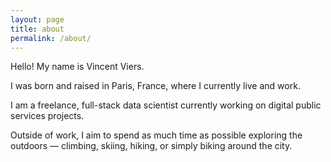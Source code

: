 ```yaml
---
layout: page
title: about
permalink: /about/
---
```


Hello! My name is Vincent Viers.

I was born and raised in Paris, France, where I currently live and work.

I am a freelance, full-stack data scientist currently working on digital public services projects.

Outside of work, I aim to spend as much time as possible exploring the outdoors — climbing, skiing, hiking, or simply biking around the city.